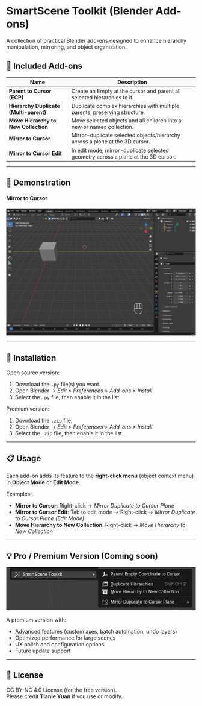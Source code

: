 # SmartScene Toolkit (Blender Add-ons)

A collection of practical Blender add-ons designed to enhance hierarchy manipulation, mirroring, and object organization.  

## 🧩 Included Add-ons

| Name | Description |
|------|-------------|
| **Parent to Cursor (ECP)** | Create an Empty at the cursor and parent all selected hierarchies to it. |
| **Hierarchy Duplicate (Multi-parent)** | Duplicate complex hierarchies with multiple parents, preserving structure. |
| **Move Hierarchy to New Collection** | Move selected objects and all children into a new or named collection. |
| **Mirror to Cursor** | Mirror-duplicate selected objects/hierarchy across a plane at the 3D cursor. |
| **Mirror to Cursor Edit** | In edit mode, mirror-duplicate selected geometry across a plane at the 3D cursor.|

---

## 🎥 Demonstration

#### Mirror to Cursor
![alt text](parent_to_cursor.gif)

---

## 🔧 Installation

Open source version:
1. Download the `.py` file(s) you want.
2. Open Blender → *Edit > Preferences > Add-ons > Install*
3. Select the `.py` file, then enable it in the list.

Premium version:
1. Download the `.zip` file.
2. Open Blender → *Edit > Preferences > Add-ons > Install*
3. Select the `.zip` file, then enable it in the list.

---

## 📋 Usage

Each add-on adds its feature to the **right-click menu** (object context menu) in **Object Mode** or **Edit Mode**.

Examples:
- **Mirror to Cursor**: Right-click → *Mirror Duplicate to Cursor Plane*
- **Mirror to Cursor Edit**: Tab to edit mode → Right-click → *Mirror Duplicate to Cursor Plane (Edit Mode)*
- **Move Hierarchy to New Collection**: Right-click → *Move Hierarchy to New Collection*

---

## 💡 Pro / Premium Version (Coming soon)

![alt text](image.png)

A premium version with:
- Advanced features (custom axes, batch automation, undo layers)
- Optimized performance for large scenes
- UX polish and configuration options
- Future update support

---

## 📜 License

CC BY-NC 4.0 License (for the free version).  
Please credit **Tianle Yuan** if you use or modify.


